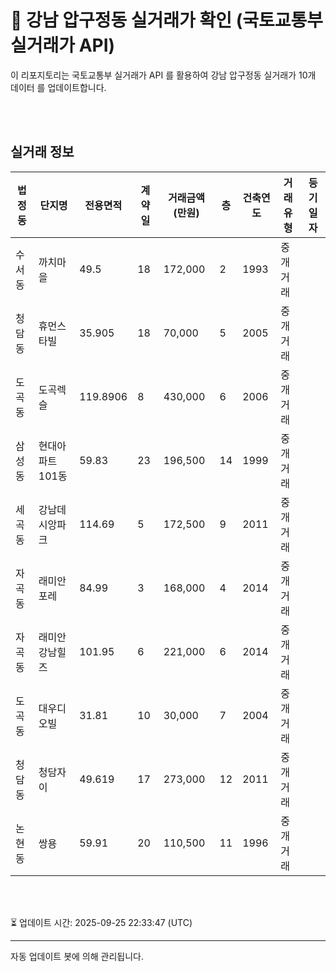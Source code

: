 
# 🚩 강남 압구정동 실거래가 확인 (국토교통부 실거래가 API)

이 리포지토리는 국토교통부 실거래가 API 를 활용하여 강남 압구정동 실거래가 10개 데이터 를 업데이트합니다.

<br>
<br>

## 실거래 정보
| 법정동 | 단지명 | 전용면적 | 계약일 | 거래금액(만원) | 층 | 건축연도 | 거래유형 | 등기일자 |
| --- | --- | --- | --- | --- | --- | --- | --- | --- |
| 수서동 | 까치마을 | 49.5 | 18 | 172,000 | 2 | 1993 | 중개거래 |  |
| 청담동 | 휴먼스타빌 | 35.905 | 18 | 70,000 | 5 | 2005 | 중개거래 |  |
| 도곡동 | 도곡렉슬 | 119.8906 | 8 | 430,000 | 6 | 2006 | 중개거래 |  |
| 삼성동 | 현대아파트101동 | 59.83 | 23 | 196,500 | 14 | 1999 | 중개거래 |  |
| 세곡동 | 강남데시앙파크 | 114.69 | 5 | 172,500 | 9 | 2011 | 중개거래 |  |
| 자곡동 | 래미안포레 | 84.99 | 3 | 168,000 | 4 | 2014 | 중개거래 |  |
| 자곡동 | 래미안강남힐즈 | 101.95 | 6 | 221,000 | 6 | 2014 | 중개거래 |  |
| 도곡동 | 대우디오빌 | 31.81 | 10 | 30,000 | 7 | 2004 | 중개거래 |  |
| 청담동 | 청담자이 | 49.619 | 17 | 273,000 | 12 | 2011 | 중개거래 |  |
| 논현동 | 쌍용 | 59.91 | 20 | 110,500 | 11 | 1996 | 중개거래 |  |

<br>
<br>

⏳ 업데이트 시간: 2025-09-25 22:33:47 (UTC)

---
자동 업데이트 봇에 의해 관리됩니다.
    